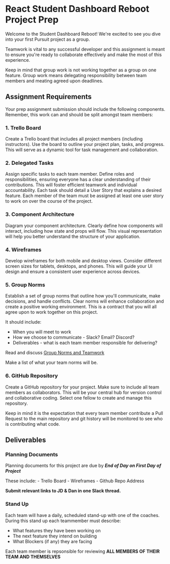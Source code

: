 # React Student Dashboard Reboot Project Prep 

Welcome to the Student Dashboard Reboot! We're excited to see you dive into your first Pursuit project as a group.
 
Teamwork is vital to any successful developer and this assignment is meant to ensure you're ready to collaborate effectively and make the most of this experience.  

Keep in mind that group work is not working together as a group on one feature.  Group work means delegating responsibility between team members and meating agreed upon deadlines.  

## Assignment Requirements

Your prep assignment submission should include the following components.  Remember, this work can and should be split amongst team members:

### 1. Trello Board
Create a Trello board that includes all project members (including instructors). Use the board to outline your project plan, tasks, and progress. This will serve as a dynamic tool for task management and collaboration.  


### 2. Delegated Tasks
Assign specific tasks to each team member. Define roles and responsibilities, ensuring everyone has a clear understanding of their contributions. This will foster efficient teamwork and individual accountability. Each task should detail a  User Story that explains a desired feature.  Each member of the team must be assigned at least one user story to work on over the course of the project.


### 3. Component Architecture
Diagram your component architecture. Clearly define how components will interact, including how state and props will flow. This visual representation will help you better understand the structure of your application.

### 4. Wireframes
Develop wireframes for both mobile and desktop views. Consider different screen sizes for tablets, desktops, and phones. This will guide your UI design and ensure a consistent user experience across devices.

### 5. Group Norms
Establish a set of group norms that outline how you'll communicate, make decisions, and handle conflicts. Clear norms will enhance collaboration and create a positive working environment.  This is a contract that you will all agree upon to work together on this project.  

It should include:
* When you will meet to work 
* How we choose to communicate - Slack? Email? Discord?
* Deliverables - what is each team member responsible for delivering?

Read and discuss [Group Norms and Teamwork](https://github.com/10-3-pursuit/unit-react/tree/main/group-norms-and-teamwork)

Make a list of what your team norms will be.

### 6. GitHub Repository
Create a GitHub repository for your project. Make sure to include all team members as collaborators. This will be your central hub for version control and collaborative coding.  Select one fellow to create and manage this repository.  

Keep in mind it is the expectation that every team member contribute a Pull Request to the main repository and git history will be monitored to see who is contributing what code.

## Deliverables

### Planning Documents
Planning documents for this project are due by ***End of Day on First Day of Project*** 
    
These include:
    - Trello Board
    - Wireframes
    - Github Repo Address
        
**Submit relevant links to JD & Dan in one Slack thread.**

### Stand Up 
Each team will have a daily, scheduled stand-up with one of the coaches.  During this stand up each teammember must describe:
* What features they have been working on 
* The next feature they intend on building
* What Blockers (if any) they are facing


Each team member is repsonsible for reviewing **ALL MEMBERS OF THEIR TEAM AND THEMSELVES** 



